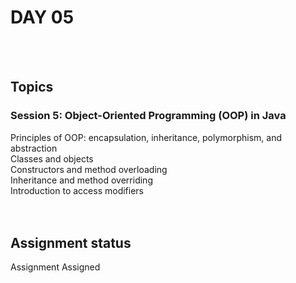 # DAY 05 <br />
<br />
<br />

## Topics<br />

### Session 5: Object-Oriented Programming (OOP) in Java<br />
Principles of OOP: encapsulation, inheritance, polymorphism, and abstraction<br />
Classes and objects<br />
Constructors and method overloading<br />
Inheritance and method overriding<br />
Introduction to access modifiers<br />
<br />
<br />

## Assignment status<br />
Assignment Assigned<br />
<br />
<br />
